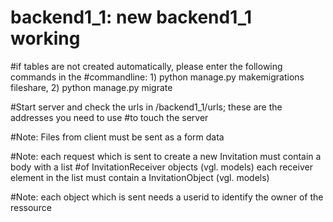 # backend1_1: new backend1_1 working 
#if tables are not created automatically, please enter the following commands in the 
#commandline: 1) python manage.py makemigrations fileshare, 2) python manage.py migrate

#Start server and check the urls in /backend1_1/urls; these are the addresses you need to use 
#to touch the server 
              
#Note: Files from client must be sent as a form data 

#Note: each request which is sent to create a new Invitation must contain a body with a list 
#of InvitationReceiver objects (vgl. models) each receiver element in the list must contain a InvitationObject (vgl. models)

#Note: each object which is sent needs a userid to identify the owner of the ressource 


